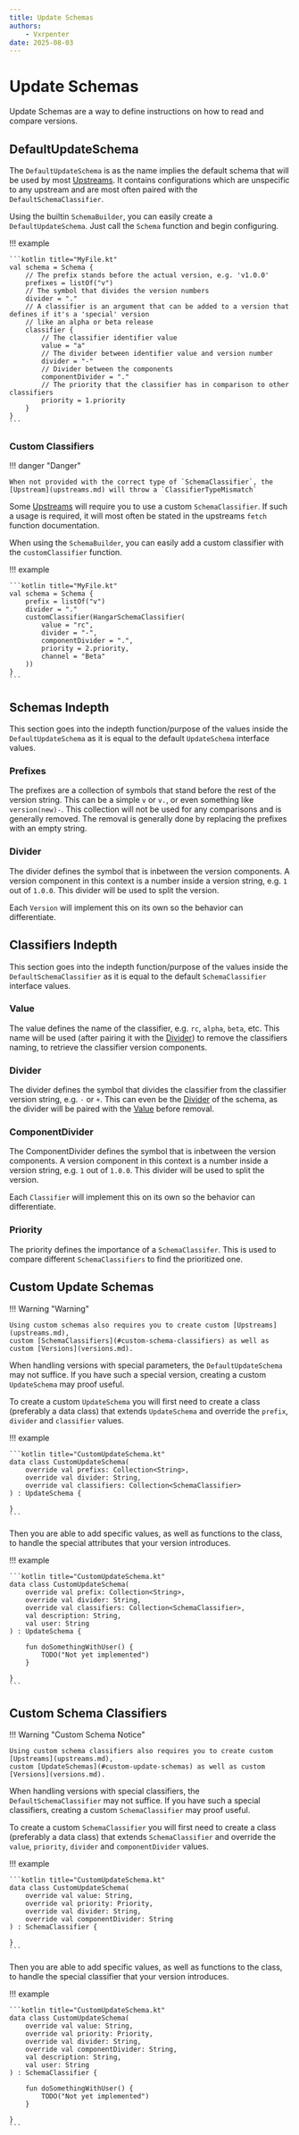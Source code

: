 ```yaml
---
title: Update Schemas
authors:
    - Vxrpenter
date: 2025-08-03
---
```


# Update Schemas

Update Schemas are a way to define instructions on how to read and compare versions.

## DefaultUpdateSchema
The `DefaultUpdateSchema` is as the name implies the default schema that will be used by most [Upstreams](upstreams.md).
It contains configurations which are unspecific to any upstream and are most often paired with the `DefaultSchemaClassifier`.

Using the builtin `SchemaBuilder`, you can easily create a `DefaultUpdateSchema`.
Just call the `Schema` function and begin configuring.

!!! example

    ```kotlin title="MyFile.kt"
    val schema = Schema {
        // The prefix stands before the actual version, e.g. 'v1.0.0'
        prefixes = listOf("v")
        // The symbol that divides the version numbers
        divider = "."
        // A classifier is an argument that can be added to a version that defines if it's a 'special' version
        // like an alpha or beta release
        classifier {
            // The classifier identifier value
            value = "a"
            // The divider between identifier value and version number
            divider = "-"
            // Divider between the components
            componentDivider = "."
            // The priority that the classifier has in comparison to other classifiers
            priority = 1.priority
        }
    }
    ```

### Custom Classifiers

!!! danger "Danger"

    When not provided with the correct type of `SchemaClassifier`, the [Upstream](upstreams.md) will throw a `ClassifierTypeMismatch`

Some [Upstreams](upstreams.md) will require you to use a custom `SchemaClassifier`. 
If such a usage is required, it will most often be stated in the upstreams `fetch` function documentation.

When using the `SchemaBuilder`, you can easily add a custom classifier with the `customClassifier` function.

!!! example

    ```kotlin title="MyFile.kt"
    val schema = Schema {
        prefix = listOf("v")
        divider = "."
        customClassifier(HangarSchemaClassifier(
            value = "rc",
            divider = "-",
            componentDivider = ".",
            priority = 2.priority,
            channel = "Beta"
        ))
    }
    ```

## Schemas Indepth

This section goes into the indepth function/purpose of the values inside the `DefaultUpdateSchema` as it is equal to the default `UpdateSchema` interface values.

### Prefixes

The prefixes are a collection of symbols that stand before the rest of the version string.
This can be a simple `v` or `v.`, or even something like `version(new)-`. 
This collection will not be used for any comparisons and is generally removed.
The removal is generally done by replacing the prefixes with an empty string.

### Divider

The divider defines the symbol that is inbetween the version components.
A version component in this context is a number inside a version string, e.g. `1` out of `1.0.0`.
This divider will be used to split the version.

Each `Version` will implement this on its own so the behavior can differentiate.

## Classifiers Indepth

This section goes into the indepth function/purpose of the values inside the `DefaultSchemaClassifier` as it is equal to the default
`SchemaClassifier` interface values.

### Value

The value defines the name of the classifier, e.g. `rc`, `alpha`, `beta`, etc.
This name will be used (after pairing it with the [Divider](#divider_1)) to remove the classifiers naming,
to retrieve the classifier version components.

### Divider

The divider defines the symbol that divides the classifier from the classifier version string, e.g. `-` or `+`.
This can even be the [Divider](#divider) of the schema, as the divider will be paired with the [Value](#value) before removal.

### ComponentDivider

The ComponentDivider defines the symbol that is inbetween the version components.
A version component in this context is a number inside a version string, e.g. `1` out of `1.0.0`.
This divider will be used to split the version.

Each `Classifier` will implement this on its own so the behavior can differentiate.

### Priority

The priority defines the importance of  a `SchemaClassifer`.
This is used to compare different `SchemaClassifiers` to find the prioritized one.

## Custom Update Schemas
!!! Warning "Warning"

    Using custom schemas also requires you to create custom [Upstreams](upstreams.md), 
    custom [SchemaClassifiers](#custom-schema-classifiers) as well as custom [Versions](versions.md).

When handling versions with special parameters, the `DefaultUpdateSchema` may not suffice.
If you have such a special version, creating a custom `UpdateSchema` may proof useful.

To create a custom `UpdateSchema` you will first need to create a class
(preferably a data class) that extends `UpdateSchema` and override the `prefix`,
`divider` and `classifier` values.

!!! example

    ```kotlin title="CustomUpdateSchema.kt"
    data class CustomUpdateSchema(
        override val prefixs: Collection<String>,
        override val divider: String,
        override val classifiers: Collection<SchemaClassifier>
    ) : UpdateSchema {
    
    }
    ```

Then you are able to add specific values,
as well as functions to the class,
to handle the special attributes that your version introduces.

!!! example

    ```kotlin title="CustomUpdateSchema.kt"
    data class CustomUpdateSchema(
        override val prefix: Collection<String>,
        override val divider: String,
        override val classifiers: Collection<SchemaClassifier>,
        val description: String,
        val user: String
    ) : UpdateSchema {

        fun doSomethingWithUser() {
            TODO("Not yet implemented")
        }

    }
    ```

## Custom Schema Classifiers

!!! Warning "Custom Schema Notice"

    Using custom schema classifiers also requires you to create custom [Upstreams](upstreams.md), 
    custom [UpdateSchemas](#custom-update-schemas) as well as custom [Versions](versions.md).

When handling versions with special classifiers, the `DefaultSchemaClassifier` may not suffice.
If you have such a special classifiers, creating a custom `SchemaClassifier` may proof useful.

To create a custom `SchemaClassifier` you will first need to create a class
(preferably a data class) that extends `SchemaClassifier` and override the `value`,
`priority`, `divider` and `componentDivider` values.

!!! example

    ```kotlin title="CustomUpdateSchema.kt"
    data class CustomUpdateSchema(
        override val value: String,
        override val priority: Priority,
        override val divider: String,
        override val componentDivider: String
    ) : SchemaClassifier {
    
    }
    ```

Then you are able to add specific values,
as well as functions to the class,
to handle the special classifier that your version introduces.

!!! example

    ```kotlin title="CustomUpdateSchema.kt"
    data class CustomUpdateSchema(
        override val value: String,
        override val priority: Priority,
        override val divider: String,
        override val componentDivider: String,
        val description: String,
        val user: String
    ) : SchemaClassifier {

        fun doSomethingWithUser() {
            TODO("Not yet implemented")
        }

    }
    ```
